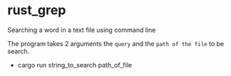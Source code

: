 # rust_grep
Searching a word in a text file using command line

The program takes 2 arguments the `query` and the `path of the file` to be search.
- cargo run string_to_search path_of_file
